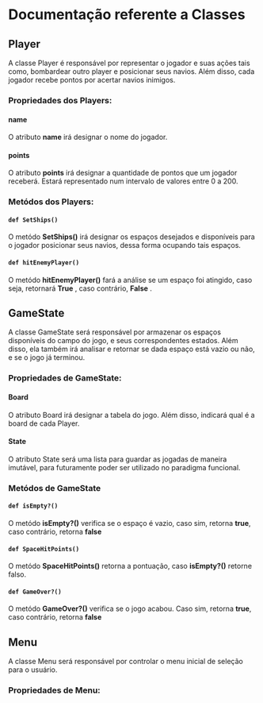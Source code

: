 # Documentação referente a Classes
## Player
A classe Player é responsável por representar o jogador e suas ações tais como, bombardear outro player e posicionar seus navios. Além disso, cada jogador recebe pontos por acertar navios inimigos.

### Propriedades dos Players:

#### name
O atributo __name__ irá designar o nome do jogador.

#### points
O atributo __points__ irá designar a quantidade de pontos que um jogador receberá. Estará representado num intervalo de valores entre 0 a 200.

### Metódos dos Players:
#### `def SetShips()`
O metódo __SetShips()__ irá designar os espaços desejados e disponíveis para o jogador posicionar seus navios, dessa forma ocupando tais espaços.
#### `def hitEnemyPlayer()`
O metódo  __hitEnemyPlayer()__ fará a análise se um espaço foi atingido, caso seja, retornará __True__ , caso contrário, __False__ .

## GameState
A classe GameState será responsável por armazenar os espaços disponíveis do campo do jogo, e seus correspondentes estados. Além disso, ela também irá analisar e retornar se dada espaço está vazio ou não, e se o jogo já terminou.

### Propriedades de GameState:

#### Board
O atributo Board irá designar a tabela do jogo. Além disso, indicará qual é a board de cada Player.

#### State
O atributo State será uma lista para guardar as jogadas de maneira imutável, para futuramente poder ser utilizado no paradigma funcional.

### Metódos de GameState
#### `def isEmpty?()`
O metódo __isEmpty?()__ verifica se o espaço é vazio, caso sim, retorna __true__, caso contrário, retorna __false__
#### `def SpaceHitPoints()`
O metódo __SpaceHitPoints()__ retorna a pontuação, caso __isEmpty?()__ retorne falso.
#### `def GameOver?()`
O metódo __GameOver?()__ verifica se o jogo acabou. Caso sim, retorna __true__, caso contrário, retorna __false__

## Menu
A classe Menu será responsável por controlar o menu inicial de seleção para o usuário.

### Propriedades de Menu:



